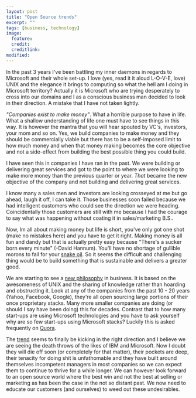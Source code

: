 ```yaml
---
layout: post
title: "Open Source trends"
excerpt: ""
tags: [business, technology]
image:
  feature:
  credit:
  creditlink:
modified:
---
```


In the past 3 years I've been battling my inner daemons in regards to Microsoft and their whole set-up. I love (yes, read it it aloud L-O-V-E, love) UNIX and the elegance it brings to computing so what the hell am I doing in Microsoft territory? Actually it is Microsoft who are trying desperately to cross into our domains and I as a conscious business man decided to look in their direction. A mistake that I have not taken lightly.

*"Companies exist to make money"*. What a horrible purpose to have in life. What a shallow understanding of life one must have to see things in this way. It is however the mantra that you will hear spouted by VC's, investors, your mom and so on. Yes, we build companies to make money and they should be commercially viable but there has to be a self-imposed limit to how much money and when that money making becomes the core objective and not a side-effect from building the best possible thing you could build.

I have seen this in companies I have ran in the past. We were building or delivering great services and got to the point to where we were looking to make more money than the previous quarter or year. *That* became the new objective of the company and not building and delivering great services.

I know many a sales men and investors are looking crosseyed at me but go ahead, laugh it off, I can take it. Those businesses soon failed because we had intelligent customers who could see the direction we were heading. Coincidentally those customers are still with me because I had the courage to say what was happening without coating it in sales/marketing B.S..

Now, Im all about making money but life is short, you've only got one shot (make no mistakes here) and you have to get it right. Making money is all fun and dandy but that is actually pretty easy because "There's a sucker born every minute" (-David Hannum). You'll have no shortage of gullible morons to fall for your [snake oil](http://en.wikipedia.org/wiki/Snake_oil). So it seems the difficult and challenging thing would be to build something that is sustainable and delivers a greater good.

We are starting to see a [new philosophy](http://osswatch.jiscinvolve.org/wp/2015/02/05/open-source-software-licensing-trends/) in business. It is based on the awesomeness of UNIX and the sharing of knowledge rather than hoarding and obstructing it. Look at any of the companies from the past 10 - 20 years (Yahoo, Facebook, Google), they're all open sourcing large portions of their once proprietary stacks. Many more smaller companies are doing (or should I say have been doing) this for decades. Contrast that to how many start-ups are using Microsoft technologies and you have to ask yourself why are so few start-ups using Microsoft stacks? Luckily this is asked frequently on [Quora](http://www.quora.com/search?q=microsoft+technologies).

The [trend](http://readwrite.com/2013/05/15/open-source-is-old-school-says-the-github-generation) seems to finally be kicking in the right direction and I believe we are seeing the death throws of the likes of IBM and Microsoft. Now I doubt they will die off soon (or completely for that matter), their pockets are deep,  their tenacity for doing shit is unfathomable and they have built around themselves incompetent managers in most companies so we can expect them to continue to thrive for a while longer. We can however look forward to an open source world where the best win and not the best at selling or marketing as has been the case in the not so distant past. We now need to educate our customers (and ourselves) to weed out these undesirables.
